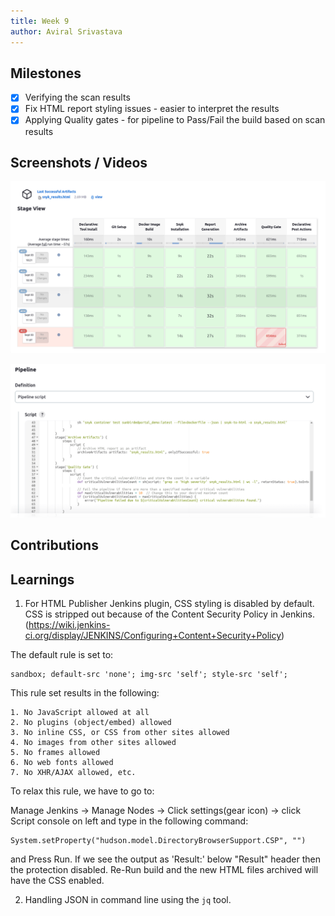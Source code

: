 ```yaml
---
title: Week 9
author: Aviral Srivastava
---
```


## Milestones

- [x] Verifying the scan results
- [x] Fix HTML report styling issues - easier to interpret the results
- [x] Applying Quality gates - for pipeline to Pass/Fail the build based on scan results

## Screenshots / Videos

![Pipeline](./assets/image-14.png)

![Quality Gates](./assets/image-15.png)

## Contributions

## Learnings

1. For HTML Publisher Jenkins plugin, CSS styling is disabled by default.
   CSS is stripped out because of the Content Security Policy in Jenkins. (https://wiki.jenkins-ci.org/display/JENKINS/Configuring+Content+Security+Policy)

The default rule is set to:

    sandbox; default-src 'none'; img-src 'self'; style-src 'self';

This rule set results in the following:

    1. No JavaScript allowed at all
    2. No plugins (object/embed) allowed
    3. No inline CSS, or CSS from other sites allowed
    4. No images from other sites allowed
    5. No frames allowed
    6. No web fonts allowed
    7. No XHR/AJAX allowed, etc.

To relax this rule, we have to go to:

Manage Jenkins -> Manage Nodes -> Click settings(gear icon) -> click Script console on left and type in the following command:

    System.setProperty("hudson.model.DirectoryBrowserSupport.CSP", "")

and Press Run. If we see the output as 'Result:' below "Result" header then the protection disabled. Re-Run build and the new HTML files archived will have the CSS enabled.

2. Handling JSON in command line using the ```jq``` tool.
